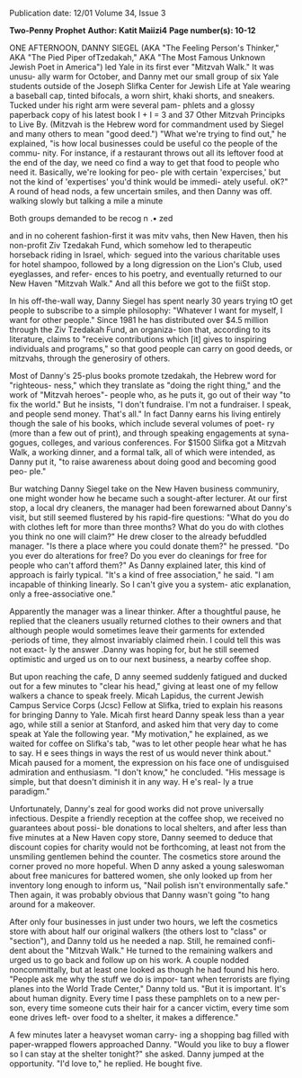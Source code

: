 Publication date: 12/01
Volume 34, Issue 3

**Two-Penny Prophet**
**Author: Katit Maiizi4**
**Page number(s): 10-12**

ONE AFTERNOON, DANNY SIEGEL (AKA "The 
Feeling Person's Thinker," AKA "The Pied 
Piper ofTzedakah," AKA "The Most Famous 
Unknown Jewish Poet in America") led Yale 
in its first ever "Mitzvah Walk." It was unusu-
ally warm for October, and Danny met our 
small group of six Yale students outside of the 
Joseph Slifka Center for Jewish Life at Yale 
wearing a baseball cap, tinted bifocals, a worn 
shirt, khaki shorts, and sneakers. Tucked 
under his right arm were several pam-
phlets and a glossy paperback copy of 
his latest book I + I = 3 and 37 Other 
Mitzvah Principks to Live By. (Mitzvah 
is the Hebrew word for commandment 
used by Siegel and many others to mean 
"good deed.") "What we're trying to find 
out," he explained, "is how local businesses 
could be useful co the people of the commu-
nity. For instance, if a restaurant throws out 
all its leftover food at the end of the day, we 
need co find a way to get that food to people 
who need it. Basically, we're looking for peo-
ple with certain 'expercises,' but not the kind 
of 'expertises' you'd think would be immedi-
ately useful. oK?" A round of head nods, a few 
uncertain smiles, and then Danny was off. 
walking slowly but talking a mile a minute 

Both groups demanded to be 
recog n .• zed 


and in no coherent fashion-first it was mitv 
vahs, then New Haven, then his non-profit 
Ziv Tzedakah Fund, which somehow led to 
therapeutic horseback riding in Israel, which· 
segued into the various charitable uses for 
hotel shampoo, followed by a long digression 
on the Lion's Club, used eyeglasses, and refer-
ences to his poetry, and eventually returned to 
our New Haven "Mitzvah Walk." And all this 
before we got to the fiiSt stop. 

In his off-the-wall way, Danny Siegel has 
spent nearly 30 years trying tO get people to 
subscribe to a simple philosophy: "Whatever 
I want for myself, I want for other people." 
Since 1981 he has distributed over $4.5 million 
through the Ziv Tzedakah Fund, an organiza-
tion that, according to its literature, claims to 
"receive contributions which [it] gives to 
inspiring individuals and programs," so that 
good people can carry on good deeds, or 
mitzvahs, through the generosiry of others. 

Most of Danny's 25-plus books promote 
tzedakah, the Hebrew word for "righteous-
ness," which they translate as "doing the right 
thing," and the work of "Mitzvah heroes"-
people who, as he puts it, go out of their way 
"to fix the world." But he insists, "I don't 
fundraise. I'm not a fundraiser. I speak, and 
people send money. That's all." In fact Danny 
earns his living entirely though the sale of his 
books, which include several volumes of poet-
ry (more than a few out of print), and 
through speaking engagements at syna-
gogues, colleges, and various conferences. For 
$1500 Slifka got a Mitzvah Walk, a working 
dinner, and a formal talk, all of which were 
intended, as Danny put it, "to raise awareness 
about doing good and becoming good peo-
ple." 

Bur watching Danny Siegel take on the 
New Haven business communiry, one might 
wonder how he became such a sought-after 
lecturer. At our first stop, a local dry cleaners, 
the manager had been forewarned about 
Danny's visit, but still seemed flustered by his 
rapid-fire questions: "What do you do with 
clothes left for more than three months? 
What do you do with clothes you think no 
one will claim?" He drew closer to the already 
befuddled manager. "Is there a place where 
you could donate them?" he pressed. "Do you 
ever do alterations for free? Do you ever do 
cleanings for free for people who can't afford 
them?" As Danny explained later, this kind of 
approach is fairly typical. "It's a kind of free 
association," he said. "I am incapable of 
thinking linearly. So I can't give you a system-
atic explanation, only a free-associative one." 

Apparently the manager was a linear thinker. 
After a thoughtful pause, he replied that the 
cleaners usually returned clothes to their 
owners and that although people would 
sometimes leave their garments for extended 
·periods of time, they almost invariably 
claimed rhein. I could tell this was not exact-
ly the answer .Danny was hoping for, but he 
still seemed optimistic and urged us on to our 
next business, a nearby coffee shop. 

But upon reaching the cafe, D anny 
seemed suddenly fatigued and ducked out for 
a few minutes to "clear his head," giving at 
least one of my fellow walkers a chance to 
speak freely. Micah Lapidus, the current 
Jewish Campus Service Corps (Jcsc) Fellow 
at Slifka, tried to explain his reasons for 
bringing Danny to Yale. Micah first heard 
Danny speak less than a year ago, while still a 
senior at Stanford, and asked him that very 
day to come speak at Yale the following year. 
"My motivation," he explained, as we waited 
for coffee on Slifka's tab, "was to let other 
people hear what he has to say. H e sees things 
in ways the rest of us would never think 
about." Micah paused for a moment, the 
expression on his face one of undisguised 
admiration and enthusiasm. "I don't know," 
he concluded. "His message is simple, but 
that doesn't diminish it in any way. H e's real-
ly a true paradigm." 

Unfortunately, Danny's zeal for good 
works did not prove universally infectious. 
Despite a friendly reception at the coffee 
shop, we received no guarantees about possi-
ble donations to local shelters, and after less 
than five minutes at a New Haven copy store, 
Danny seemed to deduce that discount copies 
for charity would not be forthcoming, at least 
not from the unsmiling gentlemen behind 
the counter. The cosmetics store around the 
corner proved no more hopeful. When 
D anny asked a young saleswoman about free 
manicures for battered women, she only 
looked up from her inventory long enough to 
inform us, "Nail polish isn't environmentally 
safe." Then again, it was probably obvious 
that Danny wasn't going "to hang around for a 
makeover. 

After only four businesses in just under 
two hours, we left the cosmetics store with 
about half our original walkers (the others 
lost to "class" or "section"), and Danny told 
us he needed a nap. Still, he remained confi-
dent about the "Mitzvah Walk." He turned to 
the remaining walkers and urged us to go 
back and follow up on his work. A couple 
nodded noncommittally, but at least one 
looked as though he had found his hero. 
"People ask me why the stuff we do is impor-
tant when terrorists are flying planes into the 
World Trade Center," Danny told us. "But it 
is important. It's about human dignity. Every 
time I pass these pamphlets on to a new per-
son, every time someone cuts their hair for a 
cancer victim, every time som eone drives left-
over food to a shelter, it makes a difference." 

A few minutes later a heavyset woman carry-
ing a shopping bag filled with paper-wrapped 
flowers approached Danny. "Would you like 
to buy a flower so I can stay at the shelter 
tonight?" she asked. Danny jumped at the 
opportunity. "I'd love to," he replied. He 
bought five.
